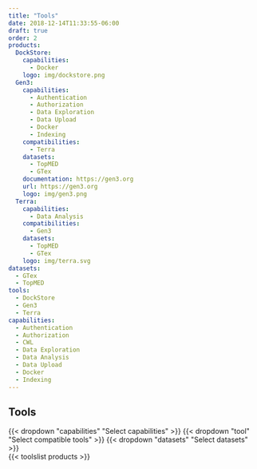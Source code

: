 ```yaml
---
title: "Tools"
date: 2018-12-14T11:33:55-06:00
draft: true
order: 2
products:
  DockStore:
    capabilities:
      - Docker
    logo: img/dockstore.png
  Gen3:
    capabilities:
      - Authentication
      - Authorization
      - Data Exploration
      - Data Upload
      - Docker
      - Indexing
    compatibilities:
      - Terra
    datasets:
      - TopMED
      - GTex
    documentation: https://gen3.org
    url: https://gen3.org
    logo: img/gen3.png
  Terra:
    capabilities:
      - Data Analysis
    compatibilities:
      - Gen3
    datasets:
      - TopMED
      - GTex
    logo: img/terra.svg
datasets:
  - GTex
  - TopMED
tools:
  - DockStore
  - Gen3
  - Terra
capabilities:
  - Authentication
  - Authorization
  - CWL
  - Data Exploration
  - Data Analysis
  - Data Upload
  - Docker
  - Indexing
---
```


<h2 id="tools">Tools</h2>
<div class='tools__filters'>
  {{< dropdown "capabilities" "Select capabilities" >}}
  {{< dropdown "tool" "Select compatible tools" >}}
  {{< dropdown "datasets" "Select datasets" >}}
</div>
{{< toolslist products >}}
